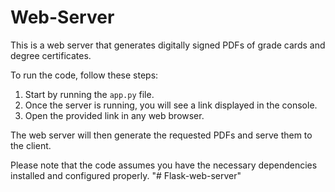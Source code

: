 # Web-Server

This is a web server that generates digitally signed PDFs of grade cards and degree certificates.

To run the code, follow these steps:

1. Start by running the `app.py` file.
2. Once the server is running, you will see a link displayed in the console.
3. Open the provided link in any web browser.

The web server will then generate the requested PDFs and serve them to the client.

Please note that the code assumes you have the necessary dependencies installed and configured properly.
"# Flask-web-server" 
